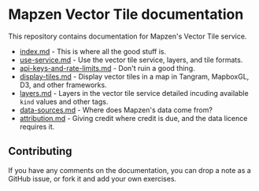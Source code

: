 # Mapzen Vector Tile documentation

This repository contains documentation for Mapzen's Vector Tile service.

* [index.md](index.md) - This is where all the good stuff is.
* [use-service.md](use-service.md) - Use the vector tile service, layers, and tile formats.
* [api-keys-and-rate-limits.md](api-keys-and-rate-limits.md) - Don't ruin a good thing.
* [display-tiles.md](display-tiles.md) - Display vector tiles in a map in Tangram, MapboxGL, D3, and other frameworks. 
* [layers.md](layers.md) - Layers in the vector tile service detailed incuding available `kind` values and other tags.
* [data-sources.md](data-sources.md) - Where does Mapzen's data come from?
* [attribution.md](attribution.md) - Giving credit where credit is due, and the data licence requires it. 

## Contributing

If you have any comments on the documentation, you can drop a note as a GitHub issue, or fork it and add your own exercises.
